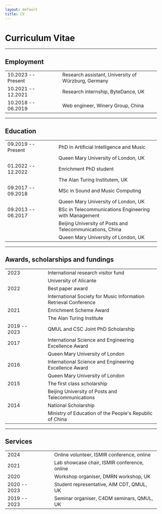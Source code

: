 ```yaml
---
layout: default
title: CV
---
```


# Curriculum Vitae

---

## Employment

|                       |                           |       |
|:--------------------- |:------------------------- |:----- |
| 10.2023 -- Present    | &nbsp;&nbsp;&nbsp;&nbsp;  | Research assistant, University of Würzburg, Germany |
| 10.2021 -- 12.2021    | &nbsp;&nbsp;&nbsp;&nbsp;  | Research internship, ByteDance, UK |
| 10.2018 -- 06.2019    | &nbsp;&nbsp;&nbsp;&nbsp;  | Web engineer, Winery Group, China |

---

## Education

|                   |                           |       |
|:----------------- |:------------------------- |:----- |
| 09.2019 -- Present| &nbsp;&nbsp;&nbsp;&nbsp;  | PhD in Artificial Intelligence and Music |
|                   | | Queen Mary University of London, UK |
| 01.2022 -- 12.2022| &nbsp;&nbsp;&nbsp;&nbsp;  | Enrichment PhD student |
|                   | | The Alan Turing Institutem, UK |
| 09.2017 -- 09.2018| &nbsp;&nbsp;&nbsp;&nbsp;  | MSc in Sound and Music Computing |
|                   | | Queen Mary University of London, UK |
| 09.2013 -- 06.2017| &nbsp;&nbsp;&nbsp;&nbsp;  | BSc in Telecommunications Engineering with Management |
|                   | | Beijing University of Posts and Telecommunications, China |
|                   | | Queen Mary University of London, UK |

---

## Awards, scholarships and fundings

|       |                           |     |
|:----- |:------------------------- |:--- |
| 2023  | &nbsp;&nbsp;&nbsp;&nbsp;  | International research visitor fund |
|       | | University of Alicante |
| 2022  | &nbsp;&nbsp;&nbsp;&nbsp;  | Best paper award |
|       | | International Society for Music Information Retrieval Conference |
| 2021  | &nbsp;&nbsp;&nbsp;&nbsp;  | Enrichment Scheme Award |
|       | | The Alan Turing Institute |
| 2019 -- 2023  | &nbsp;&nbsp;&nbsp;&nbsp;  | QMUL and CSC Joint PhD Scholarship |
| 2017  | &nbsp;&nbsp;&nbsp;&nbsp;  | International Science and Engineering Excellence Award |
|       | | Queen Mary University of London |
| 2016  | &nbsp;&nbsp;&nbsp;&nbsp;  | International Science and Engineering Excellence Award |
|       | | Queen Mary University of London |
| 2015  | &nbsp;&nbsp;&nbsp;&nbsp;  | The first class scholarship |
|       | | Beijing University of Posts and Telecommunications |
| 2014  | &nbsp;&nbsp;&nbsp;&nbsp;  | National Scholarship |
|       | | Ministry of Education of the People's Republic of China |

---

## Services

|       |                           |     |
|:----- |:------------------------- |:--- |
| 2024  | &nbsp;&nbsp;&nbsp;&nbsp;  | Online volunteer, ISMIR conference, online |
| 2021  | &nbsp;&nbsp;&nbsp;&nbsp;  | Lab showcase chair, ISMIR conference, online |
| 2020  | &nbsp;&nbsp;&nbsp;&nbsp;  | Workshop organiser, DMRN workshop, UK |
| 2020 -- 2023 | &nbsp;&nbsp;&nbsp;&nbsp;  | Student representative, AIM CDT, QMUL, UK |
| 2019 -- 2023 | &nbsp;&nbsp;&nbsp;&nbsp;  | Seminar organiser, C4DM seminars, QMUL, UK |
